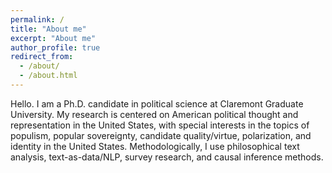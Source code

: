 ```yaml
---
permalink: /
title: "About me"
excerpt: "About me"
author_profile: true
redirect_from: 
  - /about/
  - /about.html
---
```


Hello. I am a Ph.D. candidate in political science at Claremont Graduate University. My research is centered on American political thought and representation in the United States, with special interests in the topics of populism, popular sovereignty, candidate quality/virtue, polarization, and identity in the United States. Methodologically, I use philosophical text analysis, text-as-data/NLP, survey research, and causal inference methods.

